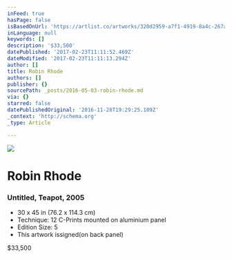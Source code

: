 ```yaml
---
inFeed: true
hasPage: false
isBasedOnUrl: 'https://artlist.co/artworks/320d2959-a7f1-4919-8a4c-267ae51b9bf0'
inLanguage: null
keywords: []
description: '$33,500'
datePublished: '2017-02-23T11:11:52.469Z'
dateModified: '2017-02-23T11:11:13.294Z'
author: []
title: Robin Rhode
authors: []
publisher: {}
sourcePath: _posts/2016-05-03-robin-rhode.md
via: {}
starred: false
datePublishedOriginal: '2016-11-28T19:29:25.109Z'
_context: 'http://schema.org'
_type: Article

---
```

![](https://www.filepicker.io/api/file/uSNyymDlSJiC4wVgqYTz)

# Robin Rhode

### Untitled, Teapot, 2005

* 30 x 45 in (76.2 x 114.3 cm)
* Technique: 12 C-Prints mounted on aluminium panel
* Edition Size: 5
* This artwork issigned(on back panel)

$33,500